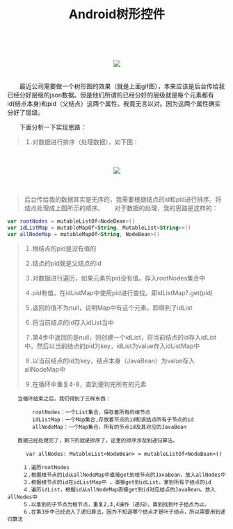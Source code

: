 <h1 align=center>Android树形控件</h1>　　


　　
<div align=center><img src="https://raw.githubusercontent.com/liangfeng093/MarkdownBlogs/master/res/2018-1/treeView.gif"/></div>　　

　　最近公司需要做一个树形图的效果（就是上面gif图），本来应该是后台传给我已经分好层级的json数据。但是他们所谓的已经分好的层级就是每个元素都有id(结点本身)和pid（父结点）这两个属性。我竟无言以对。因为这两个属性确实分好了层级。

　　下面分析一下实现思路：  

>１.对数据进行排序（处理数据），如下图：

　　
<div align=center><img  src="https://raw.githubusercontent.com/liangfeng093/MarkdownBlogs/master/res/2018-1/treeViewBlogPic.png"/></div>

　　
	
>后台传给我的数据其实是无序的，我需要根据结点的id和pid进行排序。将结点处理成上图所示的顺序。　　
>对于数据的处理，我的思路是这样的：　　
```kotlin
var rootNodes = mutableListOf<NodeBean>()
var idListMap = mutableMapOf<String, MutableList<String>>()
var allNodeMap = mutableMapOf<String, NodeBean>()
```

>１.根结点的pid是没有值的
>
>２.结点的pid就是父结点的id
>
>３.对数据进行遍历，如果元素的pid没有值。存入rootNodes集合中
>
>４.pid有值，在idListMap中使用pid进行查找。即idListMap?.get(pid)
>
>５.返回的值不为null，说明Map中有这个元素。即得到了idList
>
>６.将当前结点的id存入idList当中
>
>７.第4步中返回的是null，则创建一个idList，将当前结点的id存入idList中。然后以当前结点的pid为key，idList为value存入idListMap中
>
>８.以当前结点的id为key，结点本身（JavaBean）为value存入allNodeMap中
>
>９.在循环中重复4-8，直到便利完所有的元素

	　　当循环结束之后，我们得到了三样东西：
				
			rootNodes：一个List集合，保存着所有的根节点
			idListMap：一个Map集合,存放着节点的id和该结点所有子节点的id
			allNodeMap：一个Map集合，所有的节点id及其对应的JavaBean

	　　数据已经处理完了，剩下的就是排序了。这里的排序涉及到递归算法。

	　　　 var allNodes: MutableList<NodeBean> = mutableListOf<NodeBean>()

	　　　１.遍历rootNodes
	　　　２.根据根节点的id从allNodeMap中直接get到根节点的JavaBean，放入allNodes中
	　　　３.根据根节点的id在idListMap中 ，直接get到idList。拿到所有子结点的id
	　　　４.遍历idList，根据id从allNodeMap直接get到id对应结点的JavaBean。放入allNodes中
	　　　５.以拿到的子节点为根节点，重复2,3,4操作（递归）。直到找到叶子结点为止。
	　　　６.在第3步中已经进入了递归算法，因为不知道哪个结点才是叶子结点，所以需要用到递归算法